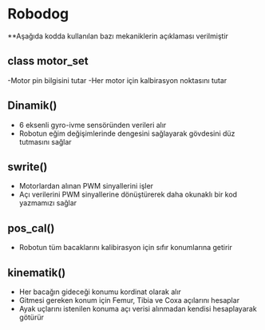 # Robodog

**Aşağıda kodda kullanılan bazı mekaniklerin açıklaması verilmiştir

## class motor_set
  -Motor pin bilgisini tutar
  -Her motor için kalbirasyon noktasını tutar

## Dinamik()
  - 6 eksenli gyro-ivme sensöründen verileri alır
  - Robotun eğim değişimlerinde dengesini sağlayarak gövdesini düz tutmasını sağlar

## swrite()
  - Motorlardan alınan PWM sinyallerini işler
  - Açı verilerini PWM sinyallerine dönüştürerek daha okunaklı bir kod yazmamızı sağlar

## pos_cal()
  - Robotun tüm bacaklarını kalibirasyon için sıfır konumlarına getirir

## kinematik()
  - Her bacağın gideceği konumu kordinat olarak alır
  - Gitmesi gereken konum için Femur, Tibia ve Coxa açılarını hesaplar
  - Ayak uçlarını istenilen konuma açı verisi alınmadan kendisi hesaplayarak götürür
    
  

  








